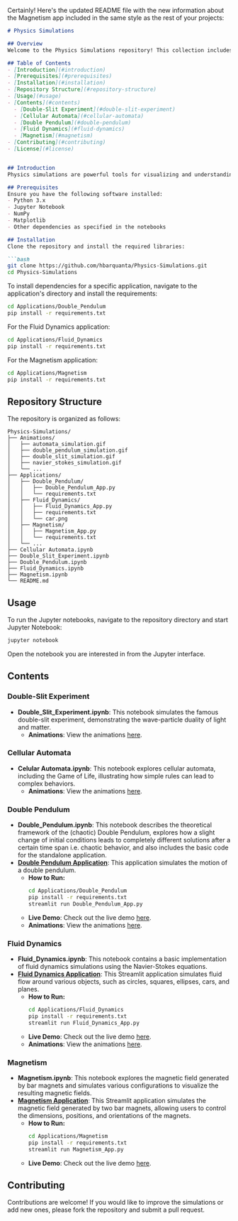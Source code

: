 Certainly! Here's the updated README file with the new information about the Magnetism app included in the same style as the rest of your projects:

```markdown
# Physics Simulations

## Overview
Welcome to the Physics Simulations repository! This collection includes various physics simulations that do not belong to any of my other themed repositories. These simulations are created using Python and Jupyter Notebooks, providing an interactive and visual approach to understanding complex physical phenomena.

## Table of Contents
- [Introduction](#introduction)
- [Prerequisites](#prerequisites)
- [Installation](#installation)
- [Repository Structure](#repository-structure)
- [Usage](#usage)
- [Contents](#contents)
  - [Double-Slit Experiment](#double-slit-experiment)
  - [Cellular Automata](#cellular-automata)
  - [Double Pendulum](#double-pendulum)
  - [Fluid Dynamics](#fluid-dynamics)
  - [Magnetism](#magnetism)
- [Contributing](#contributing)
- [License](#license)


## Introduction
Physics simulations are powerful tools for visualizing and understanding physical processes and phenomena. This repository includes simulations such as the Double-Slit Experiment, Cellular Automata, the Double Pendulum, Fluid Dynamics, and Magnetism, which help illustrate core concepts in quantum mechanics, complex systems, fluid mechanics, and electromagnetism.

## Prerequisites
Ensure you have the following software installed:
- Python 3.x
- Jupyter Notebook
- NumPy
- Matplotlib
- Other dependencies as specified in the notebooks

## Installation
Clone the repository and install the required libraries:

```bash
git clone https://github.com/hbarquanta/Physics-Simulations.git
cd Physics-Simulations
```

To install dependencies for a specific application, navigate to the application's directory and install the requirements:

```bash
cd Applications/Double_Pendulum
pip install -r requirements.txt
```

For the Fluid Dynamics application:
```bash
cd Applications/Fluid_Dynamics
pip install -r requirements.txt
```

For the Magnetism application:
```bash
cd Applications/Magnetism
pip install -r requirements.txt
```

## Repository Structure

The repository is organized as follows:

```
Physics-Simulations/
├── Animations/
│   ├── automata_simulation.gif
│   ├── double_pendulum_simulation.gif
│   ├── double_slit_simulation.gif
│   ├── navier_stokes_simulation.gif
│   └── ...
├── Applications/
│   ├── Double_Pendulum/
│   │   ├── Double_Pendulum_App.py
│   │   └── requirements.txt
│   ├── Fluid_Dynamics/
│   │   ├── Fluid_Dynamics_App.py
│   │   ├── requirements.txt
│   │   └── car.png
│   ├── Magnetism/
│   │   ├── Magnetism_App.py
│   │   └── requirements.txt
│   └── ...
├── Cellular Automata.ipynb
├── Double_Slit_Experiment.ipynb
├── Double_Pendulum.ipynb
├── Fluid_Dynamics.ipynb
├── Magnetism.ipynb
└── README.md
```

## Usage
To run the Jupyter notebooks, navigate to the repository directory and start Jupyter Notebook:

```bash
jupyter notebook
```

Open the notebook you are interested in from the Jupyter interface.

## Contents

### Double-Slit Experiment
- **Double_Slit_Experiment.ipynb**: This notebook simulates the famous double-slit experiment, demonstrating the wave-particle duality of light and matter.
  - **Animations**: View the animations [here](https://github.com/hbarquanta/Physics-Simulations/tree/main/Animations/schroedinger_equation_2d_evolution_double_slit.gif).

### Cellular Automata
- **Celular Automata.ipynb**: This notebook explores cellular automata, including the Game of Life, illustrating how simple rules can lead to complex behaviors.
  - **Animations**: View the animations [here](https://github.com/hbarquanta/Physics-Simulations/tree/main/Animations/automata_simulation.gif).

### Double Pendulum
- **Double_Pendulum.ipynb**: This notebook describes the theoretical framework of the (chaotic) Double Pendulum, explores how a slight change of initial conditions leads to completely different solutions after a certain time span i.e. chaotic behavior, and also includes the basic code for the standalone application.
- **[Double Pendulum Application](Applications/Double_Pendulum/Double_Pendulum_App.py)**: This application simulates the motion of a double pendulum.
  - **How to Run:**
    ```bash
    cd Applications/Double_Pendulum
    pip install -r requirements.txt
    streamlit run Double_Pendulum_App.py
    ```
  - **Live Demo**: Check out the live demo [here](https://physics-simulations-doublependulum.streamlit.app/).
  - **Animations**: View the animations [here](https://github.com/hbarquanta/Physics-Simulations/tree/main/Animations/double_pendulum_simulation.gif).

### Fluid Dynamics
- **Fluid_Dynamics.ipynb**: This notebook contains a basic implementation of fluid dynamics simulations using the Navier-Stokes equations.
- **[Fluid Dynamics Application](Applications/Fluid_Dynamics/Fluid_Dynamics_App.py)**: This Streamlit application simulates fluid flow around various objects, such as circles, squares, ellipses, cars, and planes.
  - **How to Run:**
    ```bash
    cd Applications/Fluid_Dynamics
    pip install -r requirements.txt
    streamlit run Fluid_Dynamics_App.py
    ```
  - **Live Demo**: Check out the live demo [here](https://physics-simulations-fluid-dynamics.streamlit.app/).
  - **Animations**: View the animations [here](https://github.com/hbarquanta/Physics-Simulations/tree/main/Animations/fluid_dynamics_simulation.gif).

### Magnetism
- **Magnetism.ipynb**: This notebook explores the magnetic field generated by bar magnets and simulates various configurations to visualize the resulting magnetic fields.
- **[Magnetism Application](Applications/Magnetism/Magnetism_App.py)**: This Streamlit application simulates the magnetic field generated by two bar magnets, allowing users to control the dimensions, positions, and orientations of the magnets.
  - **How to Run:**
    ```bash
    cd Applications/Magnetism
    pip install -r requirements.txt
    streamlit run Magnetism_App.py
    ```
  - **Live Demo**: Check out the live demo [here](https://physics-simulations-magnetism.streamlit.app/).

## Contributing
Contributions are welcome! If you would like to improve the simulations or add new ones, please fork the repository and submit a pull request. 
